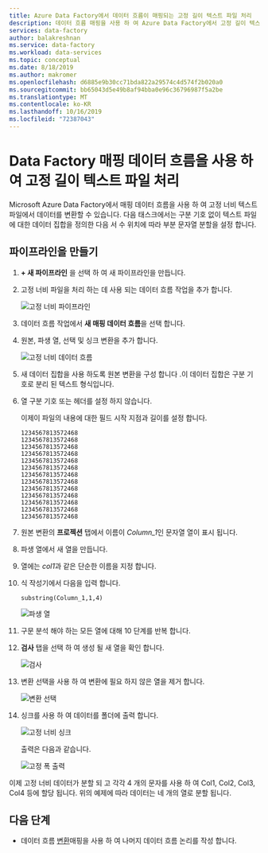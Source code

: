 ```yaml
---
title: Azure Data Factory에서 데이터 흐름이 매핑되는 고정 길이 텍스트 파일 처리
description: 데이터 흐름 매핑을 사용 하 여 Azure Data Factory에서 고정 길이 텍스트 파일을 처리 하는 방법에 대해 알아봅니다.
services: data-factory
author: balakreshnan
ms.service: data-factory
ms.workload: data-services
ms.topic: conceptual
ms.date: 8/18/2019
ms.author: makromer
ms.openlocfilehash: d6885e9b30cc71bda822a29574c4d574f2b020a0
ms.sourcegitcommit: bb65043d5e49b8af94bba0e96c36796987f5a2be
ms.translationtype: MT
ms.contentlocale: ko-KR
ms.lasthandoff: 10/16/2019
ms.locfileid: "72387043"
---
```

# <a name="process-fixed-length-text-files-by-using-data-factory-mapping-data-flows"></a>Data Factory 매핑 데이터 흐름을 사용 하 여 고정 길이 텍스트 파일 처리

Microsoft Azure Data Factory에서 매핑 데이터 흐름을 사용 하 여 고정 너비 텍스트 파일에서 데이터를 변환할 수 있습니다. 다음 태스크에서는 구분 기호 없이 텍스트 파일에 대한 데이터 집합을 정의한 다음 서 수 위치에 따라 부분 문자열 분할을 설정 합니다.

## <a name="create-a-pipeline"></a>파이프라인을 만들기

1. **+ 새 파이프라인** 을 선택 하 여 새 파이프라인을 만듭니다.

2. 고정 너비 파일을 처리 하는 데 사용 되는 데이터 흐름 작업을 추가 합니다.

    ![고정 너비 파이프라인](media/data-flow/fwpipe.png)

3. 데이터 흐름 작업에서 **새 매핑 데이터 흐름**을 선택 합니다.

4. 원본, 파생 열, 선택 및 싱크 변환을 추가 합니다.

    ![고정 너비 데이터 흐름](media/data-flow/fw2.png)

5. 새 데이터 집합을 사용 하도록 원본 변환을 구성 합니다 .이 데이터 집합은 구분 기호로 분리 된 텍스트 형식입니다.

6. 열 구분 기호 또는 헤더를 설정 하지 않습니다.

   이제이 파일의 내용에 대한 필드 시작 지점과 길이를 설정 합니다.

    ```
    1234567813572468
    1234567813572468
    1234567813572468
    1234567813572468
    1234567813572468
    1234567813572468
    1234567813572468
    1234567813572468
    1234567813572468
    1234567813572468
    1234567813572468
    1234567813572468
    1234567813572468
    ```

7. 원본 변환의 **프로젝션** 탭에서 이름이 *Column_1*인 문자열 열이 표시 됩니다.

8. 파생 열에서 새 열을 만듭니다.

9. 열에는 *col1*과 같은 단순한 이름을 지정 합니다.

10. 식 작성기에서 다음을 입력 합니다.

    ```substring(Column_1,1,4)```

    ![파생 열](media/data-flow/fwderivedcol1.png)

11. 구문 분석 해야 하는 모든 열에 대해 10 단계를 반복 합니다.

12. **검사** 탭을 선택 하 여 생성 될 새 열을 확인 합니다.

    ![검사](media/data-flow/fwinspect.png)

13. 변환 선택을 사용 하 여 변환에 필요 하지 않은 열을 제거 합니다.

    ![변환 선택](media/data-flow/fwselect.png)

14. 싱크를 사용 하 여 데이터를 폴더에 출력 합니다.

    ![고정 너비 싱크](media/data-flow/fwsink.png)

    출력은 다음과 같습니다.

    ![고정 폭 출력](media/data-flow/fxdoutput.png)

  이제 고정 너비 데이터가 분할 되 고 각각 4 개의 문자를 사용 하 여 Col1, Col2, Col3, Col4 등에 할당 됩니다. 위의 예제에 따라 데이터는 네 개의 열로 분할 됩니다.

## <a name="next-steps"></a>다음 단계

* 데이터 흐름 [변환](concepts-data-flow-overview.md)매핑을 사용 하 여 나머지 데이터 흐름 논리를 작성 합니다.
